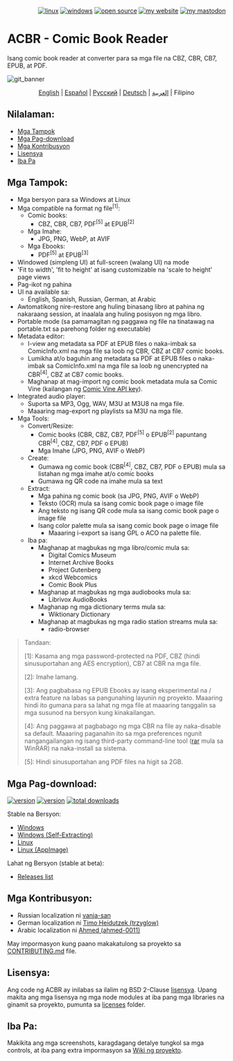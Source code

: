 <p align="right">  
  <a href="#downloads"><img src="https://user-images.githubusercontent.com/8535921/189104931-527ab8bc-8757-4e04-8150-5207d2077bb8.png" title="linux"></a>
  <a href="#downloads"><img src="https://user-images.githubusercontent.com/8535921/189104940-ade062d9-d2e0-4e08-83a4-f34cdb457025.png" title="windows"></a>
  <a href="#license"><img src="https://user-images.githubusercontent.com/8535921/189119543-b1f7cc20-bd0e-44e7-811a-c23b0ccdf767.png" title="open source"></a>
  <a href="http://www.binarynonsense.com/"><img src="https://user-images.githubusercontent.com/8535921/189104953-7ac2d4d1-7d36-483b-8cc9-3568d1cbf6e5.png" title="my website"></a>
  <a href="https://mastodon.social/@binarynonsense"><img src="https://github.com/binarynonsense/comic-book-reader/assets/8535921/053fff88-5e38-4928-8b50-9ecaf1be20f1" title="my mastodon"></a>
</p>

# ACBR - Comic Book Reader

Isang comic book reader at converter para sa mga file na CBZ, CBR, CB7, EPUB, at PDF.

![git_banner](https://github.com/binarynonsense/comic-book-reader/assets/8535921/a8a7f902-4445-4695-9bc0-bbae4cba78f2)

<p align="center">
  <a href="./README.en.md">English</a> |
  <a href="./README.es.md">Español</a> | 
  <a href="./README.ru.md">Русский</a> | 
  <a href="./README.de.md">Deutsch</a> | 
  <a href="./README.ar.md">العربية</a> |
  <span>Filipino</span>
</p>


## Nilalaman:

- [Mga Tampok](#mga-tampok)
- [Mga Pag-download](#mga-pag-download)
- [Mga Kontribusyon](#mga-kontribusyon)
- [Lisensya](#lisensya)
- [Iba Pa](#iba-pa)

## Mga Tampok:

- Mga bersyon para sa Windows at Linux
- Mga compatible na format ng file<sup>[1]</sup>:
  - Comic books:
    - CBZ, CBR, CB7, PDF<sup>[5]</sup> at EPUB<sup>[2]</sup>
  - Mga Imahe:
    - JPG, PNG, WebP, at AVIF
  - Mga Ebooks:
    - PDF<sup>[5]</sup> at EPUB<sup>[3]</sup>
- Windowed (simpleng UI) at full-screen (walang UI) na mode
- 'Fit to width', 'fit to height' at isang customizable na 'scale to height' page views
- Pag-ikot ng pahina
- UI na available sa:
  - English, Spanish, Russian, German, at Arabic
- Awtomatikong nire-restore ang huling binasang libro at pahina ng nakaraang session, at inaalala ang huling posisyon ng mga libro.
- Portable mode (sa pamamagitan ng paggawa ng file na tinatawag na portable.txt sa parehong folder ng executable)
- Metadata editor:
  - I-view ang metadata sa PDF at EPUB files o naka-imbak sa ComicInfo.xml na mga file sa loob ng CBR, CBZ at CB7 comic books.
  - Lumikha at/o baguhin ang metadata sa PDF at EPUB files o naka-imbak sa ComicInfo.xml na mga file sa loob ng unencrypted na CBR<sup>[4]</sup>, CBZ at CB7 comic books.
  - Maghanap at mag-import ng comic book metadata mula sa Comic Vine (kailangan ng [Comic Vine API key](https://comicvine.gamespot.com/api/)).
- Integrated audio player:
  - Suporta sa MP3, Ogg, WAV, M3U at M3U8 na mga file.
  - Maaaring mag-export ng playlists sa M3U na mga file.
- Mga Tools:
  - Convert/Resize:
    - Comic books (CBR, CBZ, CB7, PDF<sup>[5]</sup> o EPUB<sup>[2]</sup> papuntang CBR<sup>[4]</sup>, CBZ, CB7, PDF o EPUB)
    - Mga Imahe (JPG, PNG, AVIF o WebP)
  - Create:
    - Gumawa ng comic book (CBR<sup>[4]</sup>, CBZ, CB7, PDF o EPUB) mula sa listahan ng mga imahe at/o comic books
    - Gumawa ng QR code na imahe mula sa text
  - Extract:
    - Mga pahina ng comic book (sa JPG, PNG, AVIF o WebP)
    - Teksto (OCR) mula sa isang comic book page o image file
    - Ang teksto ng isang QR code mula sa isang comic book page o image file
    - Isang color palette mula sa isang comic book page o image file
      - Maaaring i-export sa isang GPL o ACO na palette file.
  - Iba pa:
    - Maghanap at magbukas ng mga libro/comic mula sa:
      - Digital Comics Museum
      - Internet Archive Books
      - Project Gutenberg
      - xkcd Webcomics
      - Comic Book Plus
    - Maghanap at magbukas ng mga audiobooks mula sa:
      - Librivox AudioBooks
    - Maghanap ng mga dictionary terms mula sa:
      - Wiktionary Dictionary
    - Maghanap at magbukas ng mga radio station streams mula sa:
      - radio-browser

> Tandaan:
>
> [1]: Kasama ang mga password-protected na PDF, CBZ (hindi sinusuportahan ang AES encryption), CB7 at CBR na mga file.
>
> [2]: Imahe lamang.
>
> [3]: Ang pagbabasa ng EPUB Ebooks ay isang eksperimental na / extra feature na labas sa pangunahing layunin ng proyekto. Maaaring hindi ito gumana para sa lahat ng mga file at maaaring tanggalin sa mga susunod na bersyon kung kinakailangan.
>
> [4]: Ang paggawa at pagbabago ng mga CBR na file ay naka-disable sa default. Maaaring paganahin ito sa mga preferences ngunit nangangailangan ng isang third-party command-line tool ([rar](https://www.win-rar.com/cmd-shell-mode.html?&L=0) mula sa WinRAR) na naka-install sa sistema.
> 
> [5]: Hindi sinusuportahan ang PDF files na higit sa 2GB.

## Mga Pag-download:

<a href="https://github.com/binarynonsense/comic-book-reader/releases/latest"><img src="https://shields.io/github/v/release/binarynonsense/comic-book-reader?display_name=tag&label=stable" title="version"></a> <a href="https://github.com/binarynonsense/comic-book-reader/releases"><img src="https://shields.io/github/v/release/binarynonsense/comic-book-reader?display_name=tag&label=latest&include_prereleases" title="version"></a> <a href="http://www.binarynonsense.com/webapps/github-releases-summary/?owner=binarynonsense&name=comic-book-reader"><img src="https://shields.io/github/downloads/binarynonsense/comic-book-reader/total?label=downloads" title="total downloads"></a>

Stable na Bersyon:

- [Windows](https://github.com/binarynonsense/comic-book-reader/releases/latest/download/ACBR_Windows.zip)
- [Windows (Self-Extracting)](https://github.com/binarynonsense/comic-book-reader/releases/latest/download/ACBR_Windows_SelfExtracting.exe)
- [Linux](https://github.com/binarynonsense/comic-book-reader/releases/latest/download/ACBR_Linux.zip)
- [Linux (AppImage)](https://github.com/binarynonsense/comic-book-reader/releases/latest/download/ACBR_Linux_AppImage.zip)

Lahat ng Bersyon (stable at beta):

- [Releases list](https://github.com/binarynonsense/comic-book-reader/releases)

## Mga Kontribusyon:

- Russian localization ni [vanja-san](https://github.com/vanja-san)
- German localization ni [Timo Heidutzek (trzyglow)](https://github.com/trzyglow)
- Arabic localization ni [Ahmed (ahmed-0011)](https://github.com/ahmed-0011)

May impormasyon kung paano makakatulong sa proyekto sa [CONTRIBUTING.md](../CONTRIBUTING.md) file.

## Lisensya:

Ang code ng ACBR ay inilabas sa ilalim ng BSD 2-Clause [lisensya](../LICENSE). Upang makita ang mga lisensya ng mga node modules at iba pang mga libraries na ginamit sa proyekto, pumunta sa [licenses](../licenses/) folder.

## Iba Pa:

Makikita ang mga screenshots, karagdagang detalye tungkol sa mga controls, at iba pang extra impormasyon sa [Wiki ng proyekto](https://github.com/binarynonsense/comic-book-reader/wiki).
